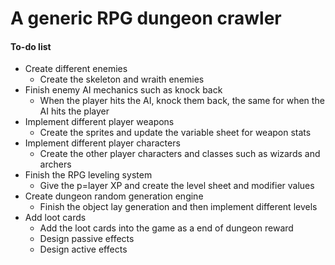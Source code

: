 

# A generic RPG dungeon crawler  



#### To-do list
-   Create different enemies
	- Create the skeleton and wraith enemies
-   Finish enemy AI mechanics such as knock back
	- When the player hits the AI, knock them back, the same for when the AI hits the player
-   Implement different player weapons
	- Create the sprites and update the variable sheet for weapon stats
-   Implement different player characters
    - Create the other player characters and classes such as wizards and archers
-   Finish the RPG leveling system
    - Give the p=layer XP and create the level sheet and modifier values
-   Create dungeon random generation engine
    - Finish the object lay generation and then implement different levels
-   Add loot cards
    - Add the loot cards into the game as a end of dungeon reward
    - Design passive effects
    - Design active effects
